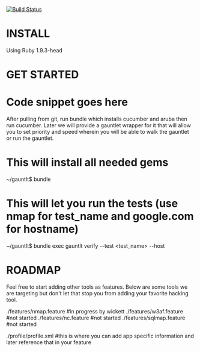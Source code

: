 [![Build Status](https://secure.travis-ci.org/thegauntlet/gauntlt.png?branch=master)](http://travis-ci.org/thegauntlet/gauntlt)

INSTALL
=======

Using Ruby 1.9.3-head

GET STARTED
===========

# Code snippet goes here


After pulling from git, run bundle which installs cucumber and aruba then run cucumber.  Later we will provide a gauntlet wrapper for it that will allow you to set priority and speed wherein you will be able to walk the gauntlet or run the gauntlet. 

# This will install all needed gems
~/gauntlt$ bundle

# This will let you run the tests (use nmap for test_name and google.com for hostname)
~/gauntlt$ bundle exec gauntlt verify --test <test_name> --host <hostname>




ROADMAP
=======


Feel free to start adding other tools as features.  Below are some tools we are targeting but don't let that stop you from adding your favorite hacking tool.

./features/nmap.feature #in progress by wickett
./features/w3af.feature #not started
./features/nc.feature #not started
./features/sqlmap.feature #not started

./profile/profile.xml #this is where you can add app specific information and later reference that in your feature


